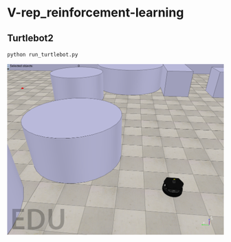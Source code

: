 # V-rep_reinforcement-learning
## Turtlebot2
```bash
python run_turtlebot.py
```
![Alt text](turtlebot_env.png?raw=true)
